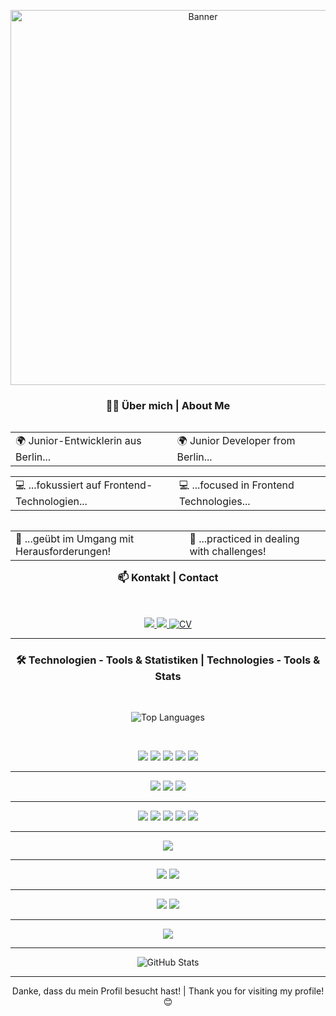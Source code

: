 <p align="center">
  <img src="https://unsplash.com/photos/oqStl2L5oxI/download?force=true&w=1920" alt="Banner" width="600" />
</p>

<p align="center"><h3 align="center">👩‍💻 Über mich | About Me</h2>
</p>


 <p align="center">

  <table align="left"  >
     <tr  >
      <td  >🌍 Junior-Entwicklerin aus Berlin...</td>
      <td  >🌍 Junior Developer from Berlin...</td>
    </tr>
  </table>
 <table align="center" >
    <tr  >
      <td  >💻 ...fokussiert auf Frontend-Technologien...</td>
      <td >💻 ...focused in Frontend Technologies...</td>
    </tr>
</table>
 <table align="right" >
 <tr  >
      <td >🚀 ...geübt im Umgang mit Herausforderungen!</td>
      <td  >🚀 ...practiced in dealing with challenges!</td>
    </tr>    
 </table> 
 </p>
<hr/>

<h3 align="center">📫 Kontakt | Contact</h3>
<br/>
<p align="center">
  <a href="mailto:bea.pitzschke.coden@gmail.com">
    <img src="https://img.shields.io/badge/Gmail-D14836?style=for-the-badge&logo=gmail&logoColor=white"/>
  </a>
  <a href="https://www.linkedin.com/in/beapitzschke/">
    <img src="https://img.shields.io/badge/-LinkedIn-blue?style=for-the-badge&logo=linkedin" />
  </a>
   <a href="https://beacoden.github.io/" target="_blank">
    <img src="https://img.shields.io/badge/-CV-brightgreen?style=for-the-badge&logo=cv&logoColor=white" alt="CV"/>
  </a>
</p> 

<hr/>

<h3 align="center">🛠 Technologien - Tools & Statistiken | Technologies - Tools & Stats</h3>
<br/>
<p align="center">
    <img src="https://github-readme-stats.vercel.app/api/top-langs/?username=BeaCoden&layout=compact&theme=radical" alt="Top Languages" />
</p>
<br/>
<p align="center">  
  <img src="https://img.shields.io/badge/-JavaScript-%23F7DF1E.svg?style=for-the-badge&logo=javascript&logoColor=black" />
  <img src="https://img.shields.io/badge/-React-%2361DAFB.svg?style=for-the-badge&logo=react&logoColor=white" />
  <img src="https://img.shields.io/badge/-TypeScript-%23007ACC.svg?style=for-the-badge&logo=typescript&logoColor=white" />
  <img src="https://img.shields.io/badge/-Vue.js-%2335495e.svg?style=for-the-badge&logo=vuedotjs&logoColor=%234FC08D" />
  <img src="https://img.shields.io/badge/-HTML5-%23E34F26.svg?style=for-the-badge&logo=html5&logoColor=white" />
</p>
<hr/>
<p align="center">  
  <img src="https://img.shields.io/badge/-CSS3-%231572B6.svg?style=for-the-badge&logo=css3&logoColor=white" />
  <img src="https://img.shields.io/badge/-Bootstrap-%237952B3.svg?style=for-the-badge&logo=bootstrap&logoColor=white" />
  <img src="https://img.shields.io/badge/-TailwindCSS-%2338B2AC.svg?style=for-the-badge&logo=tailwind-css&logoColor=white" />
</p> 
<hr/>
<p align="center">  
  <img src="https://img.shields.io/badge/-NPM-%23CB3837.svg?style=for-the-badge&logo=npm&logoColor=white" />
  <img src="https://img.shields.io/badge/-Node.js-%23339933.svg?style=for-the-badge&logo=node.js&logoColor=white" />
  <img src="https://img.shields.io/badge/-PostgreSQL-%23336791.svg?style=for-the-badge&logo=postgresql&logoColor=white" />
  <img src="https://img.shields.io/badge/firebase-a08021?style=for-the-badge&logo=firebase&logoColor=ffcd34" />
  <img src="https://img.shields.io/badge/Postman-FF6C37?style=for-the-badge&logo=postman&logoColor=white" />
</p>
<hr/>
<p align="center">  
  <img src="https://img.shields.io/badge/git-%23F05033.svg?style=for-the-badge&logo=git&logoColor=white" />
</p>
<hr/>
<p align="center">  
  <img src="https://img.shields.io/badge/jira-%230A0FFF.svg?style=for-the-badge&logo=jira&logoColor=white" />
  <img src="https://img.shields.io/badge/confluence-%23172B4D.svg?style=for-the-badge&logo=confluence&logoColor=white" />
</p>
<hr/>
<p align="center">  
  <img src="https://img.shields.io/badge/miro-%23052B41.svg?style=for-the-badge&logo=miro&logoColor=white" />
  <img src="https://img.shields.io/badge/Canva-%2300C4CC.svg?style=for-the-badge&logo=Canva&logoColor=white" />
</p>
<hr/>
<p align="center">  
  <img src="https://img.shields.io/badge/Visual%20Studio%20Code-0078d7.svg?style=for-the-badge&logo=visual-studio-code&logoColor=white" />
</p>
<hr/>
<p align="center">
  <img src="https://github-readme-stats.vercel.app/api?username=BeaCoden&show_icons=true&theme=radical" alt="GitHub Stats" />
</p>


---

<p align="center">
  Danke, dass du mein Profil besucht hast! | Thank you for visiting my profile! 😊
</p>
